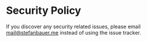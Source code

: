 # Security Policy

If you discover any security related issues, please email mail@stefanbauer.me instead of using the issue tracker.
